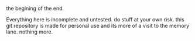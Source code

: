 the begining of the end.


Everything here is incomplete and untested. do stuff at your own risk. this git repository is made for personal use and its more of a visit to the memory lane. nothing more.
